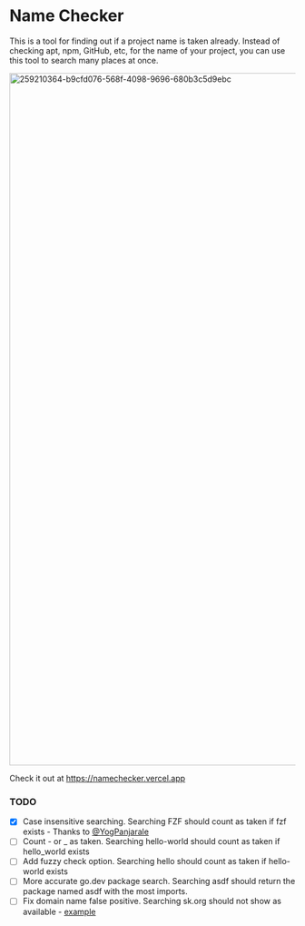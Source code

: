 # Name Checker

This is a tool for finding out if a project name is taken already. Instead of checking apt, npm, GitHub, etc, for the
name of your project, you can use this tool to search many places at once.

<img width="1219" alt="259210364-b9cfd076-568f-4098-9696-680b3c5d9ebc" src="https://github.com/toddcooke/namechecker/assets/7469379/f6c8e03d-ceb3-4eee-ad5c-ca42794d1332">


Check it out at https://namechecker.vercel.app

### TODO

- [x] Case insensitive searching. Searching FZF should count as taken if fzf exists - Thanks to [@YogPanjarale](https://github.com/YogPanjarale)
- [ ] Count - or \_ as taken. Searching hello-world should count as taken if hello_world exists
- [ ] Add fuzzy check option. Searching hello should count as taken if hello-world exists
- [ ] More accurate go.dev package search. Searching asdf should return the package named asdf with the most imports.
- [ ] Fix domain name false positive. Searching sk.org should not show as available - [example](https://www.namecheap.com/domains/registration/results/?domain=sk.org)
